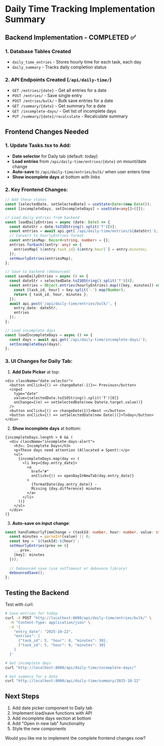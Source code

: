 # Daily Time Tracking Implementation Summary

## Backend Implementation - COMPLETED ✅

### 1. Database Tables Created
- `daily_time_entries` - Stores hourly time for each task, each day
- `daily_summary` - Tracks daily completion status

### 2. API Endpoints Created (`/api/daily-time/`)
- `GET /entries/{date}` - Get all entries for a date
- `POST /entries/` - Save single entry
- `POST /entries/bulk/` - Bulk save entries for a date
- `GET /summary/{date}` - Get summary for a date
- `GET /incomplete-days/` - Get list of incomplete days
- `PUT /summary/{date}/recalculate` - Recalculate summary

## Frontend Changes Needed

### 1. Update Tasks.tsx to Add:
- **Date selector** for Daily tab (default: today)
- **Load entries** from `/api/daily-time/entries/{date}` on mount/date change
- **Auto-save** to `/api/daily-time/entries/bulk/` when user enters time
- **Show incomplete days** at bottom with links

### 2. Key Frontend Changes:

```typescript
// Add these states
const [selectedDate, setSelectedDate] = useState<Date>(new Date());
const [incompleteDays, setIncompleteDays] = useState<any[]>([]);

// Load daily entries from backend
const loadDailyEntries = async (date: Date) => {
  const dateStr = date.toISOString().split('T')[0];
  const entries = await api.get(`/api/daily-time/entries/${dateStr}`);
  // Convert to hourlyEntries format
  const entriesMap: Record<string, number> = {};
  entries.forEach((entry: any) => {
    entriesMap[`${entry.task_id}-${entry.hour}`] = entry.minutes;
  });
  setHourlyEntries(entriesMap);
};

// Save to backend (debounced)
const saveDailyEntries = async () => {
  const dateStr = selectedDate.toISOString().split('T')[0];
  const entries = Object.entries(hourlyEntries).map(([key, minutes]) => {
    const [task_id, hour] = key.split('-').map(Number);
    return { task_id, hour, minutes };
  });
  await api.post('/api/daily-time/entries/bulk/', { 
    entry_date: dateStr, 
    entries 
  });
};

// Load incomplete days
const loadIncompleteDays = async () => {
  const days = await api.get('/api/daily-time/incomplete-days/');
  setIncompleteDays(days);
};
```

### 3. UI Changes for Daily Tab:

1. **Add Date Picker** at top:
```tsx
<div className="date-selector">
  <button onClick={() => changeDate(-1)}>← Previous</button>
  <input 
    type="date" 
    value={selectedDate.toISOString().split('T')[0]}
    onChange={(e) => setSelectedDate(new Date(e.target.value))}
  />
  <button onClick={() => changeDate(1)}>Next →</button>
  <button onClick={() => setSelectedDate(new Date())}>Today</button>
</div>
```

2. **Show incomplete days** at bottom:
```tsx
{incompleteDays.length > 0 && (
  <div className="incomplete-days-alert">
    <h3>⚠️ Incomplete Days</h3>
    <p>These days need attention (Allocated ≠ Spent):</p>
    <ul>
      {incompleteDays.map(day => (
        <li key={day.entry_date}>
          <a 
            href="#" 
            onClick={() => openDayInNewTab(day.entry_date)}
          >
            {formatDate(day.entry_date)} - 
            Missing {day.difference} minutes
          </a>
        </li>
      ))}
    </ul>
  </div>
)}
```

3. **Auto-save on input change**:
```typescript
const handleHourlyTimeChange = (taskId: number, hour: number, value: string) => {
  const minutes = parseInt(value) || 0;
  const key = `${taskId}-${hour}`;
  setHourlyEntries(prev => ({
    ...prev,
    [key]: minutes
  }));
  
  // Debounced save (use setTimeout or debounce library)
  debouncedSave();
};
```

## Testing the Backend

Test with curl:
```bash
# Save entries for today
curl -X POST "http://localhost:8000/api/daily-time/entries/bulk/" \
  -H "Content-Type: application/json" \
  -d '{
    "entry_date": "2025-10-22",
    "entries": [
      {"task_id": 5, "hour": 8, "minutes": 30},
      {"task_id": 5, "hour": 9, "minutes": 30}
    ]
  }'

# Get incomplete days
curl "http://localhost:8000/api/daily-time/incomplete-days/"

# Get summary for a date
curl "http://localhost:8000/api/daily-time/summary/2025-10-22"
```

## Next Steps

1. Add date picker component to Daily tab
2. Implement load/save functions with API
3. Add incomplete days section at bottom
4. Add "Open in new tab" functionality
5. Style the new components

Would you like me to implement the complete frontend changes now?
